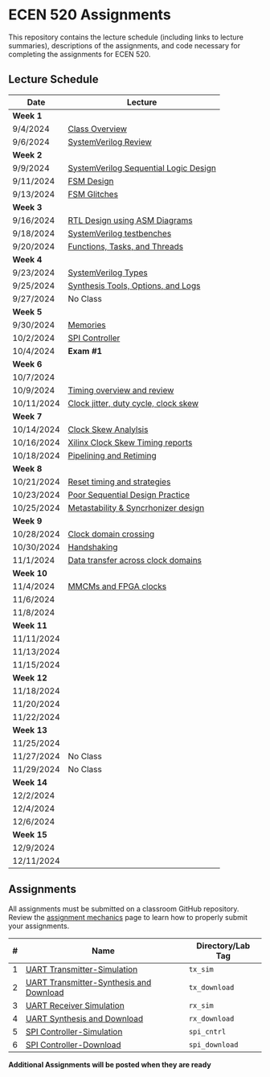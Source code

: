 # ECEN 520 Assignments

This repository contains the lecture schedule (including links to lecture summaries), descriptions of the assignments, and code necessary for completing the assignments for ECEN 520.

## Lecture Schedule

| Date | Lecture |
| --- | --- |
| **Week 1** | |
| 9/4/2024 | [Class Overview](./lectures/class_overview.md) |
| 9/6/2024 | [SystemVerilog Review](./lectures/system_verilog_overview.md) |
| **Week 2** | |
| 9/9/2024 | [SystemVerilog Sequential Logic Design](./lectures/system_verilog_sequential.md) |
| 9/11/2024 | [FSM Design](./lectures/fsm_design.md) |
| 9/13/2024 | [FSM Glitches](./lectures/glitches.md) |
| **Week 3** | |
| 9/16/2024 | [RTL Design using ASM Diagrams](./lectures/rtl_asmd.md) |
| 9/18/2024 | [SystemVerilog testbenches](./lectures/testbenches.md) |
| 9/20/2024 | [Functions, Tasks, and Threads](./lectures/functions_tasks.md) |
| **Week 4** | |
| 9/23/2024 | [SystemVerilog Types](./lectures/systemverilog_types.md) |
| 9/25/2024 | [Synthesis Tools, Options, and Logs]() |
| 9/27/2024 | No Class |
| **Week 5** |  |
| 9/30/2024 | [Memories]() |
| 10/2/2024 | [SPI Controller](./lectures/spi.md)  |
| 10/4/2024 | **Exam #1** |
| **Week 6** | |
| 10/7/2024 |  |
| 10/9/2024 | [Timing overview and review]() |
| 10/11/2024 | [Clock jitter, duty cycle, clock skew]() |
| **Week 7** | |
| 10/14/2024 | [Clock Skew Analylsis]() |
| 10/16/2024 | [Xilinx Clock Skew Timing reports]() |
| 10/18/2024 | [Pipelining and Retiming]() |
| **Week 8** | |
| 10/21/2024 | [Reset timing and strategies]() |
| 10/23/2024 | [Poor Sequential Design Practice]() |
| 10/25/2024 | [Metastability & Syncrhonizer design]() |
| **Week 9** | |
| 10/28/2024 | [Clock domain crossing]() |
| 10/30/2024 | [Handshaking]() |
| 11/1/2024 | [Data transfer across clock domains]() |
| **Week 10** | |
| 11/4/2024 | [MMCMs and FPGA clocks]() |
| 11/6/2024 | []() |
| 11/8/2024 | []() |
| **Week 11** | |
| 11/11/2024 |  |
| 11/13/2024 | []() |
| 11/15/2024 | []() |
| **Week 12** | |
| 11/18/2024 |  |
| 11/20/2024 | []() |
| 11/22/2024 | []() |
| **Week 13** | |
| 11/25/2024 |  |
| 11/27/2024 | No Class |
| 11/29/2024 | No Class |
| **Week 14** | |
| 12/2/2024 |  |
| 12/4/2024 |  |
| 12/6/2024 |  |
| **Week 15** | |
| 12/9/2024 |  |
| 12/11/2024 |  |

## Assignments

All assignments must be submitted on a classroom GitHub repository. 
Review the [assignment mechanics](./resources/assignment_mechanics.md) page to learn how to properly submit your assignments.

| # | Name | Directory/Lab Tag | 
| ---- | ----| ----|
| 1 | [UART Transmitter-Simulation](./tx_sim/UART_Transmitter_sim.md) | `tx_sim` |
| 2 | [UART Transmitter-Synthesis and Download](./tx_download/uart_transmitter/UART_Transmitter_synth.md) | `tx_download` |
| 3 | [UART Receiver Simulation](./rx_sim/UART_Receiver_sim.md) | `rx_sim` |
| 4 | [UART Synthesis and Download](./rx_download/UART_Receiver_synth.md) | `rx_download` |
| 5 | [SPI Controller-Simulation](./spi_cntrl/SPI_cntrl.md) | `spi_cntrl` |
| 6 | [SPI Controller-Download](./spi_download/spi_download.md) | `spi_download` |

**Additional Assignments will be posted when they are ready**
